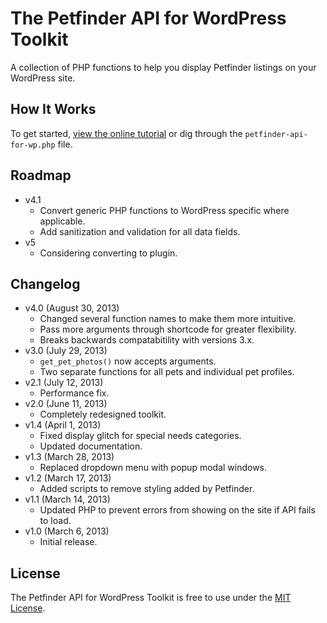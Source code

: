 # The Petfinder API for WordPress Toolkit
A collection of PHP functions to help you display Petfinder listings on your WordPress site.

## How It Works
To get started, [view the online tutorial](http://cferdinandi.github.com/petfinder-api-for-wordpress/) or dig through the `petfinder-api-for-wp.php` file.

## Roadmap
* v4.1
  * Convert generic PHP functions to WordPress specific where applicable.
  * Add sanitization and validation for all data fields.
* v5
  * Considering converting to plugin.

## Changelog
* v4.0 (August 30, 2013)
  * Changed several function names to make them more intuitive.
  * Pass more arguments through shortcode for greater flexibility.
  * Breaks backwards compatabitility with versions 3.x.
* v3.0 (July 29, 2013)
  * `get_pet_photos()` now accepts arguments.
  * Two separate functions for all pets and individual pet profiles.
* v2.1 (July 12, 2013)
  * Performance fix.
* v2.0 (June 11, 2013)
  * Completely redesigned toolkit.
* v1.4 (April 1, 2013)
  * Fixed display glitch for special needs categories.
  * Updated documentation.
* v1.3 (March 28, 2013)
  * Replaced dropdown menu with popup modal windows.
* v1.2 (March 17, 2013)
  * Added scripts to remove styling added by Petfinder.
* v1.1 (March 14, 2013)
  * Updated PHP to prevent errors from showing on the site if API fails to load.
* v1.0 (March 6, 2013)
  * Initial release.

## License
The Petfinder API for WordPress Toolkit is free to use under the [MIT License](http://gomakethings.com/mit/).
